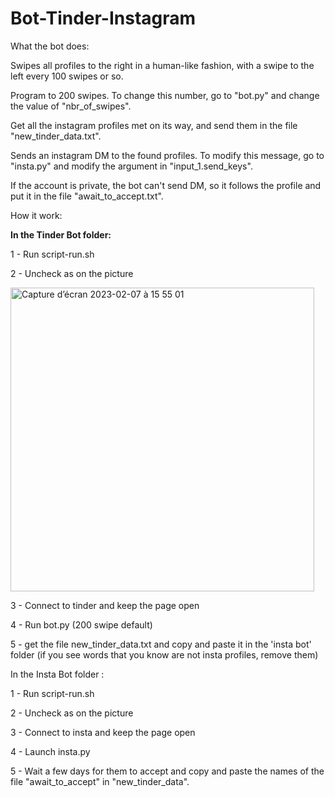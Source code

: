 # Bot-Tinder-Instagram


What the bot does:

Swipes all profiles to the right in a human-like fashion, with a swipe to the left every 100 swipes or so.

Program to 200 swipes. To change this number, go to "bot.py" and change the value of "nbr_of_swipes".

Get all the instagram profiles met on its way, and send them in the file "new_tinder_data.txt".

Sends an instagram DM to the found profiles. To modify this message, go to "insta.py" and modify the argument in "input_1.send_keys".

If the account is private, the bot can't send DM, so it follows the profile and put it in the file "await_to_accept.txt".


How it work:

<strong>In the Tinder Bot folder:</strong>


1 - Run script-run.sh

2 - Uncheck as on the picture

<img width="486" alt="Capture d’écran 2023-02-07 à 15 55 01" src="https://user-images.githubusercontent.com/84441663/217630495-1a65d640-4774-4528-9577-c93ab2f69c2b.png">

3 - Connect to tinder and keep the page open

4 - Run bot.py (200 swipe default)

5 - get the file new_tinder_data.txt and copy and paste it in the 'insta bot' folder (if you see words that you know are not insta profiles, remove them)


In the Insta Bot folder :


1 - Run script-run.sh

2 - Uncheck as on the picture

3 - Connect to insta and keep the page open

4 - Launch insta.py

5 - Wait a few days for them to accept and copy and paste the names of the file "await_to_accept" in "new_tinder_data".

